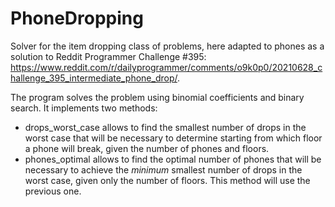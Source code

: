 # PhoneDropping

Solver for the item dropping class of problems, here adapted to phones as a solution to Reddit Programmer Challenge #395: https://www.reddit.com/r/dailyprogrammer/comments/o9k0p0/20210628_challenge_395_intermediate_phone_drop/.

The program solves the problem using binomial coefficients and binary search. It implements two methods:

- drops_worst_case allows to find the smallest number of drops in the worst case that will be necessary to determine starting from which floor a phone will break, given the number of phones and floors.
- phones_optimal allows to find the optimal number of phones that will be necessary to achieve the *minimum* smallest number of drops in the worst case, given only the number of floors. This method will use the previous one.
